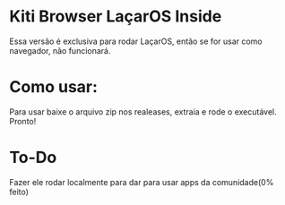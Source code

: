 # Kiti Browser LaçarOS Inside
Essa versão é exclusiva para rodar LaçarOS, então se for usar como navegador, não funcionará.

# Como usar:
Para usar baixe o arquivo zip nos realeases, extraia e rode o executável. Pronto!

# To-Do
Fazer ele rodar localmente para dar para usar apps da comunidade(0% feito)
